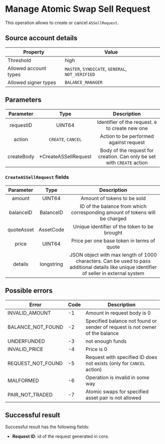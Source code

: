 # Manage Atomic Swap Sell Request

This operation allows to create or cancel `ASSellRequest`.

## Source account details

| Property              | Value                                        |
|-----------------------|----------------------------------------------|
| Threshold             | high                                         |
| Allowed account types | `MASTER`, `SYNDICATE`, `GENERAL`, `NOT_VERIFIED`                        |
| Allowed signer types  | `BALANCE_MANAGER` |

## Parameters

| Parameter |       Type      |                              Description                              |
|:---------:|:---------------:|:---------------------------------------------------------------------:|
|  requestID  | UINT64 |                   Identifier of the request. `0` to create new one                   |
| action |     `CREATE`, `CANCEL`    | Action to be performed against request               |
|  createBody |     *CreateASSellRequest    | Body of the request for creation. Can only be set with `CREATE` action |

### `CreateASSellRequest` fields

| Parameter |       Type      |                              Description                              |
|:---------:|:---------------:|:---------------------------------------------------------------------:|
| amount |    UINT64    | Amount of tokens to be sold               |
|  balanceID |     BalanceID    | ID of the balance from which corresponding amount of tokens will be charged |
|  quoteAsset |     AssetCode    | Unique identifier of the token to be brought |
|  price |     UINT64    | Price per one base token in terms of quote |
|  details |     longstring    | JSON object with max length of 1000 characters. Can be used to pass additional details like unique identifier of seller in external system |

## Possible errors

| Error                       | Code | Description                                                                              |
|-----------------------------|------|------------------------------------------------------------------------------------------|
| INVALID_AMOUNT              |  -1  | Amount in request body is 0                                                              |
| BALANCE_NOT_FOUND       |  -2  | Specified balance not found or sender of request is not owner of the balance                         |
| UNDERFUNDED             |  -3  | not enough funds                                    |
| INVALID_PRICE              |  -4  | Price is 0                                                              |
| REQUEST_NOT_FOUND              |  -5  | Request with specified ID does not exists (only for `CANCEL` action)                                                            |
| MALFORMED              |  -6  | Operation is invalid in some way                                                      |
| PAIR_NOT_TRADED              |  -7  | Atomic swaps for specified asset pair is not allowed                                        |

## Successful result

Successful result has the following fields:

* __Request ID__: id of the request generated in core.